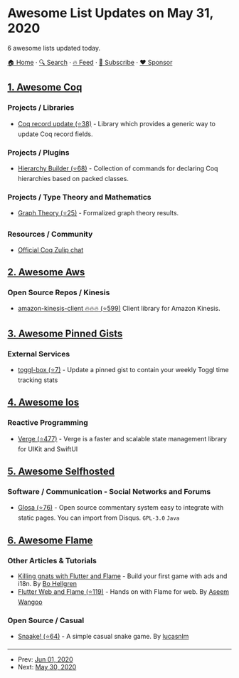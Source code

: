 # Awesome List Updates on May 31, 2020

6 awesome lists updated today.

[🏠 Home](/README.md) · [🔍 Search](https://www.trackawesomelist.com/search/) · [🔥 Feed](https://www.trackawesomelist.com/rss.xml) · [📮 Subscribe](https://trackawesomelist.us17.list-manage.com/subscribe?u=d2f0117aa829c83a63ec63c2f&id=36a103854c) · [❤️  Sponsor](https://github.com/sponsors/theowenyoung)



## [1. Awesome Coq](/content/coq-community/awesome-coq/README.md)

### Projects / Libraries

*   [Coq record update (⭐38)](https://github.com/tchajed/coq-record-update) - Library which provides a generic way to update Coq record fields.

### Projects / Plugins

*   [Hierarchy Builder (⭐68)](https://github.com/math-comp/hierarchy-builder) - Collection of commands for declaring Coq hierarchies based on packed classes.

### Projects / Type Theory and Mathematics

*   [Graph Theory (⭐25)](https://github.com/coq-community/graph-theory) - Formalized graph theory results.

### Resources / Community

*   [Official Coq Zulip chat](https://coq.zulipchat.com)

## [2. Awesome Aws](/content/donnemartin/awesome-aws/README.md)

### Open Source Repos / Kinesis

*   [amazon-kinesis-client :fire::fire::fire: (⭐599)](https://github.com/awslabs/amazon-kinesis-client) Client library for Amazon Kinesis.

## [3. Awesome Pinned Gists](/content/matchai/awesome-pinned-gists/README.md)

### External Services

*   [toggl-box (⭐7)](https://github.com/tobimori/toggl-box) - Update a pinned gist to contain your weekly Toggl time tracking stats

## [4. Awesome Ios](/content/vsouza/awesome-ios/README.md)

### Reactive Programming

*   [Verge (⭐477)](https://github.com/muukii/Verge) - Verge is a faster and scalable state management library for UIKit and SwiftUI

## [5. Awesome Selfhosted](/content/awesome-selfhosted/awesome-selfhosted/README.md)

### Software / Communication - Social Networks and Forums

*   [Glosa (⭐76)](https://github.com/glosa/glosa-server) - Open source commentary system easy to integrate with static pages. You can import from Disqus. `GPL-3.0` `Java`

## [6. Awesome Flame](/content/flame-engine/awesome-flame/README.md)

### Other Articles & Tutorials

*   [Killing gnats with Flutter and Flame](https://medium.com/flutter-community/killing-gnats-with-flutter-and-flame-77fa9224ccaa) - Build your first game with ads and i18n. By [Bo Hellgren](https://medium.com/@bo.hellgren)
*   [Flutter Web and Flame (⭐119)](https://github.com/AseemWangoo/experiments_with_web) - Hands on with Flame for web. By [Aseem Wangoo](https://flatteredwithflutter.com/how-to-create-game-in-flutter-web-using-flame/)

### Open Source / Casual

*   [Snaake! (⭐64)](https://github.com/lucasnlm/snaake-flutter) - A simple casual snake game. By [lucasnlm](https://github.com/lucasnlm)

---

- Prev: [Jun 01, 2020](/content/2020/06/01/README.md)
- Next: [May 30, 2020](/content/2020/05/30/README.md)